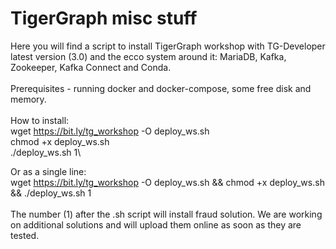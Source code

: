 # TigerGraph misc stuff

Here you will find a script to install TigerGraph workshop with TG-Developer latest version (3.0) and the ecco system around it: MariaDB, Kafka, Zookeeper, Kafka Connect and Conda.\
\
Prerequisites - running docker and docker-compose, some free disk and memory.\
\
How to install:\
wget https://bit.ly/tg_workshop -O deploy_ws.sh\
chmod +x deploy_ws.sh\
./deploy_ws.sh 1\

Or as a single line:\
wget https://bit.ly/tg_workshop -O deploy_ws.sh && chmod +x deploy_ws.sh && ./deploy_ws.sh 1\
\
The number (1) after the .sh script will install fraud solution. We are working on additional solutions and will upload them online as soon as they are tested.
